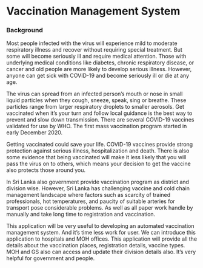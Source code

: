 # Vaccination Management System

### **Background**

Most people infected with the virus will experience mild to moderate respiratory illness and recover without requiring special treatment. But some will become seriously ill and require medical attention. Those with underlying medical conditions like diabetes, chronic respiratory disease, or cancer and old people are more likely to develop serious illness. However, anyone can get sick with COVID-19 and become seriously ill or die at any age. 

The virus can spread from an infected person’s mouth or nose in small liquid particles when they cough, sneeze, speak, sing or breathe. These particles range from larger respiratory droplets to smaller aerosols. Get vaccinated when it’s your turn and follow local guidance is the best way to prevent and slow down transmission. There are several COVID-19 vaccines validated for use by WHO. The first mass vaccination program started in early December 2020.

Getting vaccinated could save your life. COVID-19 vaccines provide strong protection against serious illness, hospitalization and death. There is also some evidence that being vaccinated will make it less likely that you will pass the virus on to others, which means your decision to get the vaccine also protects those around you.

In Sri Lanka also government provide vaccination program as district and division wise. However, Sri Lanka has challenging vaccine and cold chain management landscape where factors such as scarcity of trained professionals, hot temperatures, and paucity of suitable arteries for transport pose considerable problems. As well as all paper work handle by manually and take long time to registration and vaccination.

This application will be very useful to developing an automated vaccination management system. And it’s time less work for user. We can introduce this application to hospitals and MOH offices. This application will provide all the details about the vaccination places, registration details, vaccine types. MOH and GS also can access and update their division details also. It’s very helpful for government and people. 
